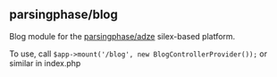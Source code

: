 ## parsingphase/blog

Blog module for the [parsingphase/adze](https://github.com/parsingphase/adze) silex-based platform.

To use, call `$app->mount('/blog', new BlogControllerProvider());` or similar in index.php
